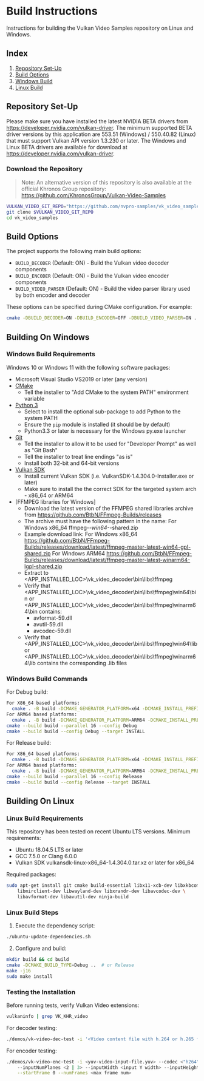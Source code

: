 # Build Instructions

Instructions for building the Vulkan Video Samples repository on Linux and Windows.

## Index

1. [Repository Set-Up](#repository-set-up)
2. [Build Options](#build-options)
3. [Windows Build](#building-on-windows)
4. [Linux Build](#building-on-linux)

## Repository Set-Up

Please make sure you have installed the latest NVIDIA BETA drivers from https://developer.nvidia.com/vulkan-driver.
The minimum supported BETA driver versions by this application are 553.51 (Windows) / 550.40.82 (Linux) that
must support Vulkan API version 1.3.230 or later.
The Windows and Linux BETA drivers are available for download at https://developer.nvidia.com/vulkan-driver.

### Download the Repository

> Note: An alternative version of this repository is also available at the official Khronos Group repository:
> https://github.com/KhronosGroup/Vulkan-Video-Samples

```bash
VULKAN_VIDEO_GIT_REPO="https://github.com/nvpro-samples/vk_video_samples.git"
git clone $VULKAN_VIDEO_GIT_REPO
cd vk_video_samples
```

## Build Options

The project supports the following main build options:

- `BUILD_DECODER` (Default: ON) - Build the Vulkan video decoder components
- `BUILD_ENCODER` (Default: ON) - Build the Vulkan video encoder components
- `BUILD_VIDEO_PARSER` (Default: ON) - Build the video parser library used by both encoder and decoder

These options can be specified during CMake configuration. For example:
```bash
cmake -DBUILD_DECODER=ON -DBUILD_ENCODER=OFF -DBUILD_VIDEO_PARSER=ON ...
```

## Building On Windows

### Windows Build Requirements

Windows 10 or Windows 11 with the following software packages:

- Microsoft Visual Studio VS2019 or later (any version)
- [CMake](http://www.cmake.org/download/)
  - Tell the installer to "Add CMake to the system PATH" environment variable
- [Python 3](https://www.python.org/downloads)
  - Select to install the optional sub-package to add Python to the system PATH
  - Ensure the `pip` module is installed (it should be by default)
  - Python3.3 or later is necessary for the Windows py.exe launcher
- [Git](http://git-scm.com/download/win)
  - Tell the installer to allow it to be used for "Developer Prompt" as well as "Git Bash"
  - Tell the installer to treat line endings "as is"
  - Install both 32-bit and 64-bit versions
- [Vulkan SDK](https://vulkan.lunarg.com/sdk/home#windows)
  - Install current Vulkan SDK (i.e. VulkanSDK-1.4.304.0-Installer.exe or later)
  - Make sure to install the the correct SDK for the targeted system arch - x86_64 or ARM64
- [FFMPEG libraries for Windows]
  - Download the latest version of the FFMPEG shared libraries archive from https://github.com/BtbN/FFmpeg-Builds/releases
  - The archive must have the following pattern in the name: For Windows x86_64 ffmpeg-*-win64-*-shared.zip
  - Example download link:
         For Windows x86_64 https://github.com/BtbN/FFmpeg-Builds/releases/download/latest/ffmpeg-master-latest-win64-gpl-shared.zip
         For Windows ARM64  https://github.com/BtbN/FFmpeg-Builds/releases/download/latest/ffmpeg-master-latest-winarm64-lgpl-shared.zip
  - Extract to <APP_INSTALLED_LOC>\vk_video_decoder\bin\libs\ffmpeg
  - Verify that <APP_INSTALLED_LOC>\vk_video_decoder\bin\libs\ffmpeg\win64\bin or <APP_INSTALLED_LOC>\vk_video_decoder\bin\libs\ffmpeg\winarm64\bin contains:
    - avformat-59.dll
    - avutil-59.dll
    - avcodec-59.dll
  - Verify that <APP_INSTALLED_LOC>\vk_video_decoder\bin\libs\ffmpeg\win64\lib or <APP_INSTALLED_LOC>\vk_video_decoder\bin\libs\ffmpeg\winarm64\lib contains the corresponding .lib files

### Windows Build Commands

For Debug build:
```bash
For X86_64 based platforms:
  cmake . -B build -DCMAKE_GENERATOR_PLATFORM=x64 -DCMAKE_INSTALL_PREFIX="$(PWD)/build/install/Debug" -DCMAKE_BUILD_TYPE=Debug
For ARM64 based platforms:
  cmake . -B build -DCMAKE_GENERATOR_PLATFORM=ARM64 -DCMAKE_INSTALL_PREFIX="$(PWD)/build/install/Debug" -DCMAKE_BUILD_TYPE=Debug
cmake --build build --parallel 16 --config Debug
cmake --build build --config Debug --target INSTALL
```

For Release build:
```bash
For X86_64 based platforms:
  cmake . -B build -DCMAKE_GENERATOR_PLATFORM=x64 -DCMAKE_INSTALL_PREFIX="$(PWD)/build/install/Release" -DCMAKE_BUILD_TYPE=Release
For ARM64 based platforms:
  cmake . -B build -DCMAKE_GENERATOR_PLATFORM=ARM64 -DCMAKE_INSTALL_PREFIX="$(PWD)/build/install/Release" -DCMAKE_BUILD_TYPE=Release
cmake --build build --parallel 16 --config Release
cmake --build build --config Release --target INSTALL
```

## Building On Linux

### Linux Build Requirements

This repository has been tested on recent Ubuntu LTS versions. Minimum requirements:
- Ubuntu 18.04.5 LTS or later
- GCC 7.5.0 or Clang 6.0.0
- Vulkan SDK vulkansdk-linux-x86_64-1.4.304.0.tar.xz or later for x86_64

Required packages:
```bash
sudo apt-get install git cmake build-essential libx11-xcb-dev libxkbcommon-dev \
    libmirclient-dev libwayland-dev libxrandr-dev libavcodec-dev \
    libavformat-dev libavutil-dev ninja-build
```

### Linux Build Steps

1. Execute the dependency script:
```bash
./ubuntu-update-dependencies.sh
```

2. Configure and build:
```bash
mkdir build && cd build
cmake -DCMAKE_BUILD_TYPE=Debug ..  # or Release
make -j16
sudo make install
```

### Testing the Installation

Before running tests, verify Vulkan Video extensions:
```bash
vulkaninfo | grep VK_KHR_video
```

For decoder testing:
```bash
./demos/vk-video-dec-test -i '<Video content file with h.264 or h.265 format>' [--c N]
```

For encoder testing:
```bash
./demos/vk-video-enc-test -i <yuv-video-input-file.yuv> --codec <"h264" | "h265" | "av1"> \
    --inputNumPlanes <2 | 3> --inputWidth <input Y width> --inputHeight <input Y height> \
    --startFrame 0 --numFrames <max frame num>
```
